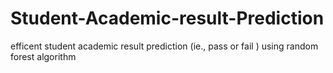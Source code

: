 # Student-Academic-result-Prediction
efficent student academic result prediction (ie., pass or fail ) using random forest algorithm
